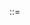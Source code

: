<META>::=<title>::="Formatting Is Fun"
<META>::=<date>::="June 12, 2016"
## Formatting in fiction
Time was, when you were ready to have a book published, you sent off your typewritten manuscript to the publisher and they determined what sort of physical form this would take. Typeface, page size, font size, paper stock, often cover art, hardcover vs. trade paperback, all that stuff. 

That's still true, to a large degree, but all the advances in technology for dead-tree printing have really let us go to town with creative formatting. This can take a variety of forms. I'm going to lead, however, with a historical example.

William Faulkner wanted *The Sound and The Fury* to be published with [more than just black ink on white paper](http://www.nytimes.com/2012/09/16/books/review/the-sound-and-the-fury-in-14-colors.html?_r=0). (Well, he didn't have anything to say about the paper.) But I do know that he wanted multiple ink colors to indicate the various speakers and time periods and intersections thereof. My recollection from undergrad is that he wanted four colors (or perhaps five if you include black); the *Times* article above suggests fourteen. At() *any* rate, the publisher said 'no', because that would have been super expensive in 1929. (The ultra-deluxe 14-color modern edition linked above sold for $345 at printing, though I doubt this was strictly necessary and is almost certainly a case of [conspicuous consumption](https://en.wikipedia.org/wiki/Conspicuous_consumption) for lit nerds.)

There's an interesting discussion of how the new coloration may actually make the book **too** non-difficult to read. I wouldn't know, since I read the broke undergrad Penguin Classics version, but it's an interesting thought. I have the impression that *The Sound and The Fury* is sort of a rite of passage, and that this makes accessibility a bad thing, to a certain type of person. That's a topic for another time I suppose.

So that was then, and this is now. Custom formatting is cheaper and easier, yay! I'll admit that I first started noticing it when I was reading *Cell* by Stephen King, which would have been, gosh, ten years ago. One of the recurring images is the main character being crushed by a piece of construction equipment. The equipment's brand is Link-Belt. "Here comes Link-Belt!" is I believe the refrain. But it's in sort of a font like "Here comes <span style="font-family: impact;">LINK-BELT</span>!" And as it gets closer and closer to crushing his leg (debilitating leg injuries are something of a motif for Mr. King), it gets bigger.

##### "Here comes <span style="font-family: impact;">LINK-BELT</span>!"
[...]
### "Here comes <span style="font-family: impact;">LINK-BELT</span>!"
[...]
# "Here comes <span style="font-family: impact;">LINK-BELT</span>!"

(To this day, when I pass a construction site on the highway and see a <span style="font-family: impact;">LINK-BELT</span> piece of machinery, I think of that.)

That's fun. And technology is letting us do more stuff like that in more things 'cuz cheap production, which is good. It even lets us do some completely bugf--- crazy things like this.

![House of Leaves](http://www.tynanburke.com/static/house-of-leaves-sample.jpg)

[*House of Leaves*](https://en.wikipedia.org/wiki/House_of_Leaves) (Mark Z. Danielewski) is, uh, a thing that exists. (I did not take this picture.) It's weird. Leaving aside the question of whether or not it pulls off what it's trying to do, let nobody say that *it doesn't try to do it.* And it just wouldn't even **exist** if it we didn't have the ability to do something like this for a few (seven) hundred pages relatively cheap. It costs about as much as any other roughly-letter-sized 700-page book. We aren't talking about asking the publisher 'can I use Helvetica instead of Times'? We aren't talking about something like *The Sound and The Fury* here, where it's maybe better/closer to the original intent if you have a few extra colors. Cheap formatting is an **existential requirement** for this book.

Yay cheap formatting! I'm generally in favor of books existing! Really going out on a limb there, I know!

Obviously this is even easier in digital formats. I'm going to go out on another limb and include web sites in that calculation. Philosophically they're just books with javascript and a database, or perhaps more like [the memex](https://en.wikipedia.org/wiki/Memex), but the relevant thing is, these were all conceived of as *digital text*, and in this sense 'text' means 'a document' and 'a document' means 'a book'. (This is a lie, but a convenient one.)

Anywho, formatting is cool, and it lets you do things with a text that you couldn't do before, and that's good. Here's something I just did in my big re-draft of [the story I've been writing](https://imjustthisguyyouknow.wordpress.com/tag/the-fish/?order=asc):

![The World Beyond Eels](http://www.tynanburke.com/static/formatting.png)
